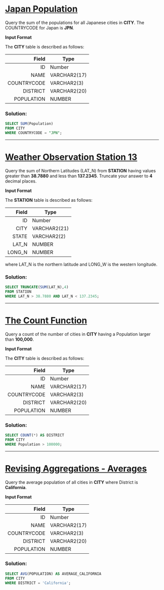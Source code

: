 # [Japan Population](https://www.hackerrank.com/challenges/japan-population/problem?isFullScreen=false)

Query the sum of the populations for all Japanese cities in **CITY**. The COUNTRYCODE for Japan is **JPN**.

**Input Format**

The **CITY** table is described as follows:

| **Field** | **Type** |
|-----:|---------------|
|ID|Number|
|NAME|VARCHAR2(17)|
|COUNTRYCODE|VARCHAR2(3)|
|DISTRICT|VARCHAR2(20)|
|POPULATION|NUMBER|

### Solution: 

```sql
SELECT SUM(Population)
FROM CITY
WHERE COUNTRYCODE = "JPN";
```
-------------------------------------------

# [Weather Observation Station 13](https://www.hackerrank.com/challenges/weather-observation-station-13/problem?isFullScreen=false)

Query the sum of Northern Latitudes (LAT_N) from **STATION** having values greater than **38.7880** and less than **137.2345**. Truncate your answer to **4** decimal places.

**Input Format**

The **STATION** table is described as follows:

| **Field** | **Type** |
|-----:|---------------|
|ID|Number|
|CITY|VARCHAR2(21)|
|STATE|VARCHAR2(2)|
|LAT_N|NUMBER|
|LONG_N|NUMBER|

where LAT_N is the northern latitude and LONG_W is the western longitude.

### Solution: 

```sql
SELECT TRUNCATE(SUM(LAT_N),4)
FROM STATION
WHERE LAT_N > 38.7880 AND LAT_N < 137.2345;
```

-------------------------------------------

# [The Count Function](https://www.hackerrank.com/challenges/revising-aggregations-the-count-function/problem?isFullScreen=false)

Query a count of the number of cities in **CITY** having a Population larger than **100,000**.

**Input Format**

The **CITY** table is described as follows:

| **Field** | **Type** |
|-----:|---------------|
|ID|Number|
|NAME|VARCHAR2(17)|
|COUNTRYCODE|VARCHAR2(3)|
|DISTRICT|VARCHAR2(20)|
|POPULATION|NUMBER|

### Solution:

```sql
SELECT COUNT(*) AS DISTRICT
FROM CITY
WHERE Population > 100000;
```
---------------------------------------------

# [Revising Aggregations - Averages](https://www.hackerrank.com/challenges/revising-aggregations-the-average-function/problem?isFullScreen=false)

Query the average population of all cities in **CITY** where District is **California**.

**Input Format**

| **Field** | **Type** |
|-----:|---------------|
|ID|Number|
|NAME|VARCHAR2(17)|
|COUNTRYCODE|VARCHAR2(3)|
|DISTRICT|VARCHAR2(20)|
|POPULATION|NUMBER|

### Solution:

```sql
SELECT AVG(POPULATION) AS AVERAGE_CALIFORNIA
FROM CITY
WHERE DISTRICT = 'California';
```
